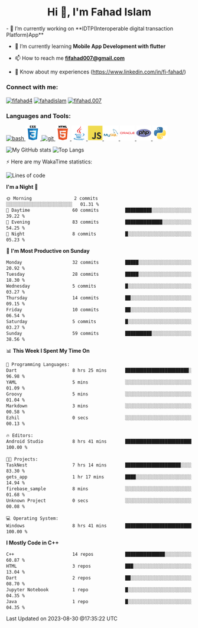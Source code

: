 <h1 align="center">Hi 👋, I'm Fahad Islam</h1>
- 🔭 I’m currently working on **IDTP(Interoperable digital transaction Platform)App**

- 🌱 I’m currently learning **Mobile App Development with flutter**

- 📫 How to reach me **fifahad007@gmail.com**

- 📄 Know about my experiences (https://www.linkedin.com/in/fi-fahad/)

<h3 align="left">Connect with me:</h3>
<p align="left">
<a href="https://twitter.com/fifahad4" target="blank"><img align="center" src="https://raw.githubusercontent.com/rahuldkjain/github-profile-readme-generator/master/src/images/icons/Social/twitter.svg" alt="fifahad4" height="30" width="40" /></a>
<a href="https://www.linkedin.com/in/fi-fahad/" target="blank"><img align="center" src="https://raw.githubusercontent.com/rahuldkjain/github-profile-readme-generator/master/src/images/icons/Social/linked-in-alt.svg" alt="fahadislam" height="30" width="40" /></a>
<a href="https://fb.com/fifahad.007" target="blank"><img align="center" src="https://raw.githubusercontent.com/rahuldkjain/github-profile-readme-generator/master/src/images/icons/Social/facebook.svg" alt="fifahad.007" height="30" width="40" /></a>
</p>

<h3 align="left">Languages and Tools:</h3>
<p align="left"> <a href="https://www.gnu.org/software/bash/" target="_blank" rel="noreferrer"> <img src="https://www.vectorlogo.zone/logos/gnu_bash/gnu_bash-icon.svg" alt="bash" width="40" height="40"/> </a> <a href="https://www.w3schools.com/css/" target="_blank" rel="noreferrer"> <img src="https://raw.githubusercontent.com/devicons/devicon/master/icons/css3/css3-original-wordmark.svg" alt="css3" width="40" height="40"/> </a> <a href="https://git-scm.com/" target="_blank" rel="noreferrer"> <img src="https://www.vectorlogo.zone/logos/git-scm/git-scm-icon.svg" alt="git" width="40" height="40"/> </a> <a href="https://www.w3.org/html/" target="_blank" rel="noreferrer"> <img src="https://raw.githubusercontent.com/devicons/devicon/master/icons/html5/html5-original-wordmark.svg" alt="html5" width="40" height="40"/> </a> <a href="https://www.java.com" target="_blank" rel="noreferrer"> <img src="https://raw.githubusercontent.com/devicons/devicon/master/icons/java/java-original.svg" alt="java" width="40" height="40"/> </a> <a href="https://developer.mozilla.org/en-US/docs/Web/JavaScript" target="_blank" rel="noreferrer"> <img src="https://raw.githubusercontent.com/devicons/devicon/master/icons/javascript/javascript-original.svg" alt="javascript" width="40" height="40"/> </a> <a href="https://www.mysql.com/" target="_blank" rel="noreferrer"> <img src="https://raw.githubusercontent.com/devicons/devicon/master/icons/mysql/mysql-original-wordmark.svg" alt="mysql" width="40" height="40"/> </a> <a href="https://www.oracle.com/" target="_blank" rel="noreferrer"> <img src="https://raw.githubusercontent.com/devicons/devicon/master/icons/oracle/oracle-original.svg" alt="oracle" width="40" height="40"/> </a> <a href="https://www.php.net" target="_blank" rel="noreferrer"> <img src="https://raw.githubusercontent.com/devicons/devicon/master/icons/php/php-original.svg" alt="php" width="40" height="40"/> </a> <a href="https://www.python.org" target="_blank" rel="noreferrer"> <img src="https://raw.githubusercontent.com/devicons/devicon/master/icons/python/python-original.svg" alt="python" width="40" height="40"/> </a> </p>

![My GitHub stats](https://github-readme-stats.vercel.app/api?username=Fahaddada47&show_icons=true&theme=radical)
![Top Langs](https://github-readme-stats.vercel.app/api/top-langs/?username=Fahaddada47&layout=donut)


⚡ Here are my WakaTime statistics:

<!--START_SECTION:waka-->
![Lines of code](https://img.shields.io/badge/From%20Hello%20World%20I%27ve%20Written-222.6%20thousand%20lines%20of%20code-blue)

**I'm a Night 🦉** 

```text
🌞 Morning                2 commits           ░░░░░░░░░░░░░░░░░░░░░░░░░   01.31 % 
🌆 Daytime                60 commits          ██████████░░░░░░░░░░░░░░░   39.22 % 
🌃 Evening                83 commits          ██████████████░░░░░░░░░░░   54.25 % 
🌙 Night                  8 commits           █░░░░░░░░░░░░░░░░░░░░░░░░   05.23 % 
```
📅 **I'm Most Productive on Sunday** 

```text
Monday                   32 commits          █████░░░░░░░░░░░░░░░░░░░░   20.92 % 
Tuesday                  28 commits          █████░░░░░░░░░░░░░░░░░░░░   18.30 % 
Wednesday                5 commits           █░░░░░░░░░░░░░░░░░░░░░░░░   03.27 % 
Thursday                 14 commits          ██░░░░░░░░░░░░░░░░░░░░░░░   09.15 % 
Friday                   10 commits          ██░░░░░░░░░░░░░░░░░░░░░░░   06.54 % 
Saturday                 5 commits           █░░░░░░░░░░░░░░░░░░░░░░░░   03.27 % 
Sunday                   59 commits          ██████████░░░░░░░░░░░░░░░   38.56 % 
```


📊 **This Week I Spent My Time On** 

```text
💬 Programming Languages: 
Dart                     8 hrs 25 mins       ████████████████████████░   96.98 % 
YAML                     5 mins              ░░░░░░░░░░░░░░░░░░░░░░░░░   01.09 % 
Groovy                   5 mins              ░░░░░░░░░░░░░░░░░░░░░░░░░   01.04 % 
Markdown                 3 mins              ░░░░░░░░░░░░░░░░░░░░░░░░░   00.58 % 
Ezhil                    0 secs              ░░░░░░░░░░░░░░░░░░░░░░░░░   00.13 % 

🔥 Editors: 
Android Studio           8 hrs 41 mins       █████████████████████████   100.00 % 

🐱‍💻 Projects: 
TaskNest                 7 hrs 14 mins       █████████████████████░░░░   83.30 % 
gets_app                 1 hr 17 mins        ████░░░░░░░░░░░░░░░░░░░░░   14.94 % 
firebase_sample          8 mins              ░░░░░░░░░░░░░░░░░░░░░░░░░   01.68 % 
Unknown Project          0 secs              ░░░░░░░░░░░░░░░░░░░░░░░░░   00.08 % 

💻 Operating System: 
Windows                  8 hrs 41 mins       █████████████████████████   100.00 % 
```

**I Mostly Code in C++** 

```text
C++                      14 repos            ███████████████░░░░░░░░░░   60.87 % 
HTML                     3 repos             ███░░░░░░░░░░░░░░░░░░░░░░   13.04 % 
Dart                     2 repos             ██░░░░░░░░░░░░░░░░░░░░░░░   08.70 % 
Jupyter Notebook         1 repo              █░░░░░░░░░░░░░░░░░░░░░░░░   04.35 % 
Java                     1 repo              █░░░░░░░░░░░░░░░░░░░░░░░░   04.35 % 
```




 Last Updated on 2023-08-30 @17:35:22 UTC
<!--END_SECTION:waka-->


